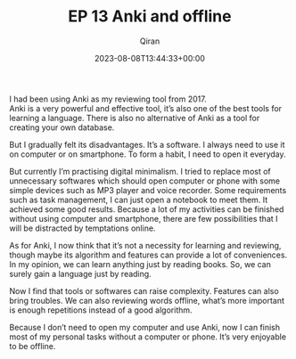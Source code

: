 ﻿---
title: EP 13 Anki and offline
author: Qiran
type: post
date: 2023-08-08T13:44:33+00:00
aliases: ["/ep-13-anki-and-offline/"]
autoshare_autoshare_for_twitter:
  - 1
autoshare_tweet-allow-image:
  - yes
autoshare_tweet_accounts:
  - 'a:1:{i:0;s:18:"731881692575739904";}'
autoshare_status:
  - 'a:1:{i:0;a:4:{s:6:"status";s:9:"published";s:10:"twitter_id";i:1688909061360848896;s:6:"handle";s:9:"qiran_liu";s:10:"created_at";s:25:"2023-08-08T13:44:33+00:00";}}'
tags:
  - Software

---
I had been using Anki as my reviewing tool from 2017.  
Anki is a very powerful and effective tool, it&#8217;s also one of the best tools for learning a language. There is also no alternative of Anki as a tool for creating your own database.

But I gradually felt its disadvantages. It&#8217;s a software. I always need to use it on computer or on smartphone. To form a habit, I need to open it everyday.

But currently I&#8217;m practising digital minimalism. I tried to replace most of unnecessary softwares which should open computer or phone with some simple devices such as MP3 player and voice recorder. Some requirements such as task management, I can just open a notebook to meet them. It achieved some good results. Because a lot of my activities can be finished without using computer and smartphone, there are few possibilities that I will be distracted by temptations online.

As for Anki, I now think that it&#8217;s not a necessity for learning and reviewing, though maybe its algorithm and features can provide a lot of conveniences. In my opinion, we can learn anything just by reading books. So, we can surely gain a language just by reading.

Now I find that tools or softwares can raise complexity. Features can also bring troubles. We can also reviewing words offline, what&#8217;s more important is enough repetitions instead of a good algorithm.

Because I don&#8217;t need to open my computer and use Anki, now I can finish most of my personal tasks without a computer or phone. It&#8217;s very enjoyable to be offline.
